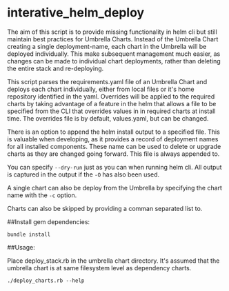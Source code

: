 # interative_helm_deploy
The aim of this script is to provide missing functionality in helm cli but still maintain best practices for Umbrella Charts.
Instead of the Umbrella Chart creating a single deployment-name, each chart in the Umbrella will be deployed individually.  This make subsequent management much easier, as changes can be made to individual chart deployments, rather than deleting the entire stack and re-deploying.

This script parses the requirements.yaml file of an Umbrella Chart and deploys each chart individually, either from local files or it's home repository identified in the yaml. Overrides will be applied to the required charts by taking advantage of a feature in the helm that allows a file to be specified from the CLI that overrides values in in required charts at install time. The overrides file is by default, values.yaml, but can be changed.

There is an option to append the helm install output to a specified file.  This is valuable when developing, as it provides a record of deployment names for all installed components.  These name can be used to delete or upgrade charts as they are changed going forward. This file is always appended to.

You can specify `--dry-run` just as you can when running helm cli. All output is captured in the output if the `-O` has also been used.

A single chart can also be deploy from the Umbrella by specifying the chart name with the `-c` option.

Charts can also be skipped by providing a comman separated list to.

##Install gem dependencies:

   `bundle install`

##Usage:

Place deploy_stack.rb in the umbrella chart directory.
It's assumed that the umbrella chart is at same filesystem level as dependency charts.


`./deploy_charts.rb --help`
